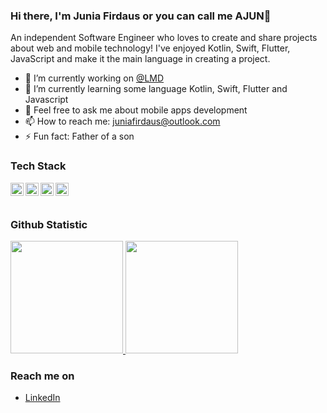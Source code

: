 ### Hi there, I'm Junia Firdaus or you can call me AJUN👋

An independent Software Engineer who loves to create and share projects about web and mobile technology! I've enjoyed Kotlin, Swift, Flutter, JavaScript and make it the main language in creating a project.

- 🔭 I’m currently working on <a href="https://lintasmediadanawa.com">@LMD</a>
- 🌱 I’m currently learning some language Kotlin, Swift, Flutter and Javascript
- 💬 Feel free to ask me about mobile apps development
- 📫 How to reach me: juniafirdaus@outlook.com
- ⚡ Fun fact: Father of a son

### Tech Stack
  <a href="#"><img align="left" alt="Kotlin" title="Kotlin" width="21px" src="https://upload.wikimedia.org/wikipedia/commons/7/74/Kotlin_Icon.png" /></a>
  <a href="#"><img align="left" alt="Swift" title="Swift" width="21px" src="https://upload.wikimedia.org/wikipedia/commons/9/9d/Swift_logo.svg" /></a>
  <a href="https://docs.flutter.dev"><img align="left" alt="Flutter" title="Flutter" width="21px" src="https://upload.wikimedia.org/wikipedia/commons/1/17/Google-flutter-logo.png" /></a>
  <a href="https://nodejs.org/"><img align="left" alt="NodeJS" title="NodeJS" width="21px" src="https://seeklogo.com/images/N/nodejs-logo-FBE122E377-seeklogo.com.png" /></a>
  <br>
  <br>
  
  ### Github Statistic
<p align="left">
<a href="https://github.com/JuniaFirdaus">
  <img height="180em" src="https://github-readme-stats-eight-theta.vercel.app/api?username=JuniaFirdaus&show_icons=true&theme=algolia&include_all_commits=true&count_private=true"/>
  <img height="180em" src="https://github-readme-stats-eight-theta.vercel.app/api/top-langs/?username=JuniaFirdaus&layout=compact&langs_count=8&theme=algolia"/>
</a>
</p>

### Reach me on
- <a href="www.linkedin.com/in/jfs14/">LinkedIn</a>
